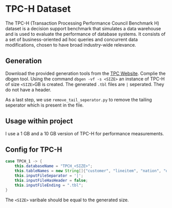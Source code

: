 # TPC-H Dataset
The TPC-H (Transaction Processing Performance Council Benchmark H) dataset is a decision support benchmark that simulates a data warehouse and is used to evaluate the performance of database systems. It consists of a set of business-oriented ad hoc queries and concurrent data modifications, chosen to have broad industry-wide relevance.

## Generation
Download the provided generation tools from the [TPC Website](https://www.tpc.org/). Complie the dbgen tool.
Using the command `dbgen -vf -s <SIZE>` an instance of TPC-H of size `<SIZE>`GB is created. The generated `.tbl` files are `|` seperated. They do not have a header.

As a last step, we use `remove_tail_seperator.py` to remove the tailing seperator which is present in the file.

## Usage within project
I use a 1 GB and a 10 GB version of TPC-H for performance measurements.

## Config for TPC-H
```java
case TPCH_1 -> {
    this.databaseName = "TPCH_<SIZE>";
    this.tableNames = new String[]{"customer", "lineitem", "nation", "orders", "part", "partsupp", "region" "supplier"};
    this.inputFileSeparator = '|';
    this.inputFileHasHeader = false;
    this.inputFileEnding = ".tbl";
}
```
The `<SIZE>` varibale should be equal to the generated size.